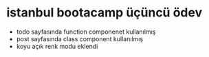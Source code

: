 # istanbul bootacamp üçüncü ödev
- todo sayfasında function componenet kullanılmış
- post sayfasında class component  kullanılmış
- koyu açık renk modu eklendi